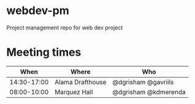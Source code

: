 # webdev-pm

Project management repo for web dev project

# Meeting times

| When        | Where            | Who            |
| ----------- | ---------------- | -------------- |
| 14:30-17:00 | Alama Drafthouse | @dgrisham @gavriils |
| 08:00-10:00 | Marquez Hall     | @dgrisham @kdmerenda   |

